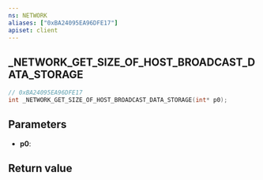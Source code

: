 ```yaml
---
ns: NETWORK
aliases: ["0xBA24095EA96DFE17"]
apiset: client
---
```

## _NETWORK_GET_SIZE_OF_HOST_BROADCAST_DATA_STORAGE

```c
// 0xBA24095EA96DFE17
int _NETWORK_GET_SIZE_OF_HOST_BROADCAST_DATA_STORAGE(int* p0);
```


## Parameters
* **p0**:

## Return value